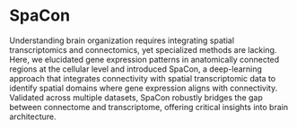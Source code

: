 # SpaCon

Understanding brain organization requires integrating spatial transcriptomics and connectomics, yet specialized methods are lacking. Here, we elucidated gene expression patterns in anatomically connected regions at the cellular level and introduced SpaCon, a deep-learning approach that integrates connectivity with spatial transcriptomic data to identify spatial domains where gene expression aligns with connectivity. Validated across multiple datasets, SpaCon robustly bridges the gap between connectome and transcriptome, offering critical insights into brain architecture.
